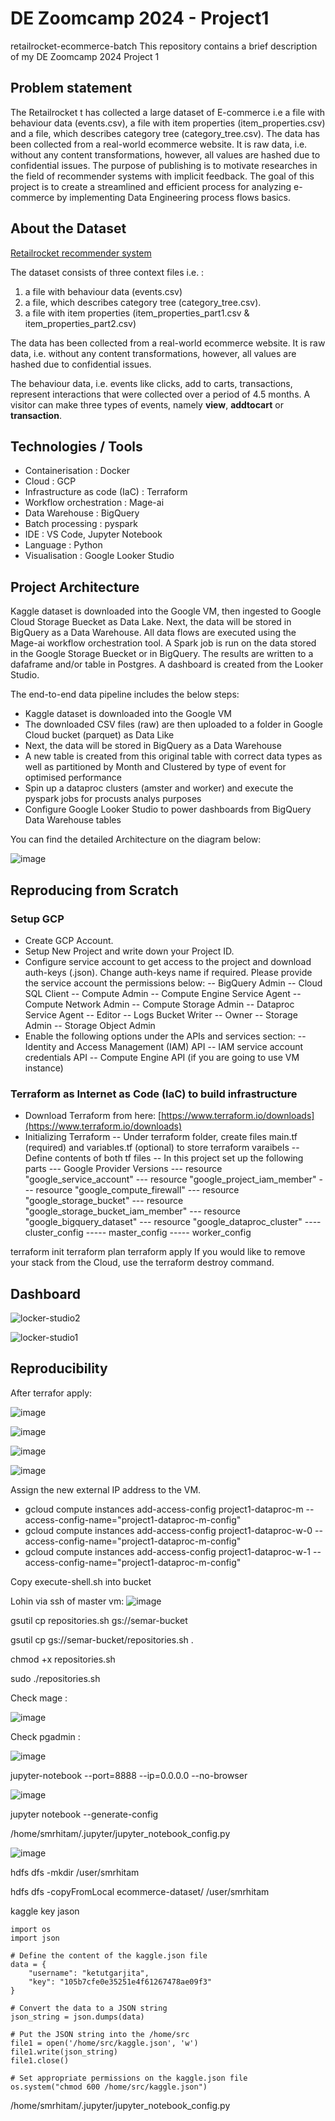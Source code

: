 # DE Zoomcamp 2024 - Project1 
retailrocket-ecommerce-batch
This repository contains a brief description of my DE Zoomcamp 2024 Project 1

## Problem statement

The Retailrocket t has collected a large dataset of E-commerce i.e  a file with behaviour data (events.csv), a file with item properties (item_properties.сsv) and a file, which describes category tree (category_tree.сsv). The data has been collected from a real-world ecommerce website. It is raw data, i.e. without any content transformations, however, all values are hashed due to confidential issues. The purpose of publishing is to motivate researches in the field of recommender systems with implicit feedback.  The goal of this project is to create a streamlined and efficient process for analyzing e-commerce by implementing Data Engineering process flows basics.

## About the Dataset
[Retailrocket recommender system](https://www.kaggle.com/datasets/retailrocket/ecommerce-dataset) 

The dataset consists of three context files i.e. : 
1. a file with behaviour data (events.csv)
2. a file, which describes category tree (category_tree.сsv).
3. a file with item properties (item_properties_part1.сsv & item_properties_part2.csv)

The data has been collected from a real-world ecommerce website. It is raw data, i.e. without any content transformations, however, all values are hashed due to confidential issues.

The behaviour data, i.e. events like clicks, add to carts, transactions, represent interactions that were collected over a period of 4.5 months. A visitor can make three types of events, namely **view**, **addtocart** or **transaction**. 

## Technologies / Tools
- Containerisation : Docker
- Cloud : GCP
- Infrastructure as code (IaC) : Terraform
- Workflow orchestration : Mage-ai
- Data Warehouse : BigQuery
- Batch processing : pyspark
- IDE : VS Code, Jupyter Notebook
- Language : Python
- Visualisation : Google Looker Studio

## Project Architecture

Kaggle dataset is downloaded into the Google VM, then ingested to Google Cloud Storage Buecket as Data Lake. Next, the data will be stored in BigQuery as a Data Warehouse. All data flows are executed using the Mage-ai workflow orchestration tool. A Spark job is run on the data stored in the Google Storage Buecket or in BigQuery.
The results are written to a dafaframe and/or table in Postgres. A dashboard is created from the Looker Studio.

The end-to-end data pipeline includes the below steps:
- Kaggle dataset is downloaded into the Google VM
- The downloaded CSV files (raw) are then uploaded to a folder in Google Cloud bucket (parquet) as Data Like
- Next, the data will be stored in BigQuery as a Data Warehouse
- A new table is created from this original table with correct data types as well as partitioned by Month and Clustered by type of event for optimised performance
- Spin up a dataproc clusters (amster and worker) and execute the pyspark jobs for procusts analys purposes
- Configure Google Looker Studio to power dashboards from BigQuery Data Warehouse tables

You can find the detailed Architecture on the diagram below:

![image](https://github.com/garjita63/retailrocket-ecommerce-batch/assets/77673886/160d7dfe-0ef3-4cf9-9cf4-8d01684603bb)


## Reproducing from Scratch

### Setup GCP
- Create GCP Account.
- Setup New Project and write down your Project ID.
- Configure service account to get access to the project and download auth-keys (.json). Change auth-keys name if required.
  Please provide the service account the permissions below:
  -- BigQuery Admin
  -- Cloud SQL Client
  -- Compute Admin
  -- Compute Engine Service Agent
  -- Compute Network Admin
  -- Compute Storage Admin
  -- Dataproc Service Agent
  -- Editor
  -- Logs Bucket Writer
  -- Owner
  -- Storage Admin
  -- Storage Object Admin
- Enable the following options under the APIs and services section:
  -- Identity and Access Management (IAM) API
  -- IAM service account credentials API
  -- Compute Engine API (if you are going to use VM instance)

### Terraform as Internet as Code (IaC) to build infrastructure
- Download Terraform from here: [https://www.terraform.io/downloads](https://www.terraform.io/downloads)
- Initializing Terraform
  -- Under terraform folder, create files main.tf (required) and variables.tf (optional) to store terraform varaibels
  -- Define contents of both tf files
  -- In this project set up the following parts
    --- Google Provider Versions
    --- resource "google_service_account"
    --- resource "google_project_iam_member" 
    --- resource "google_compute_firewall"
    --- resource "google_storage_bucket"
    --- resource "google_storage_bucket_iam_member"
    --- resource "google_bigquery_dataset"
    --- resource "google_dataproc_cluster"
        ---- cluster_config
          ----- master_config
          ----- worker_config 
  

terraform init
terraform plan
terraform apply
If you would like to remove your stack from the Cloud, use the terraform destroy command.

## Dashboard

![locker-studio2](https://github.com/garjita63/retailrocket-ecommerce-batch/assets/77673886/73839329-bb0a-426e-bb95-44da5718504c)

![locker-studio1](https://github.com/garjita63/retailrocket-ecommerce-batch/assets/77673886/4ca8c142-1f90-4514-ab90-f5241f04f6ef)


## Reproducibility

After terrafor apply:

![image](https://github.com/garjita63/retailrocket-ecommerce-batch/assets/77673886/328db997-ca2e-4589-be7b-55b91a3e5f9e)

![image](https://github.com/garjita63/retailrocket-ecommerce-batch/assets/77673886/b0b4c8b8-84bb-40fa-bdde-cd1a517ba399)

![image](https://github.com/garjita63/retailrocket-ecommerce-batch/assets/77673886/b2ab4aaf-24db-49cc-9d35-c828777bb4e3)

![image](https://github.com/garjita63/retailrocket-ecommerce-batch/assets/77673886/096daaa8-c50d-44bf-8dcb-c6f0b9e30b9b)

Assign the new external IP address to the VM.
- gcloud compute instances add-access-config project1-dataproc-m --access-config-name="project1-dataproc-m-config"
- gcloud compute instances add-access-config project1-dataproc-w-0 --access-config-name="project1-dataproc-m-config"
- gcloud compute instances add-access-config project1-dataproc-w-1 --access-config-name="project1-dataproc-m-config"

  
Copy execute-shell.sh into bucket

Lohin via ssh of master vm:
![image](https://github.com/garjita63/retailrocket-ecommerce-batch/assets/77673886/1c59d592-e8ed-45dd-9149-30327885463d)

gsutil cp repositories.sh gs://semar-bucket

gsutil cp gs://semar-bucket/repositories.sh .

chmod +x repositories.sh

sudo ./repositories.sh

Check mage :

![image](https://github.com/garjita63/retailrocket-ecommerce-batch/assets/77673886/b3906b1d-0b46-4166-af52-525f86b60a0c)

Check pgadmin :

![image](https://github.com/garjita63/retailrocket-ecommerce-batch/assets/77673886/03991861-af32-4840-9d9d-d06f476da686)

 jupyter-notebook  --port=8888 --ip=0.0.0.0 --no-browser

 ![image](https://github.com/garjita63/retailrocket-ecommerce-batch/assets/77673886/e78fc04d-9055-4aeb-ac27-5b877a99e1ec)


jupyter notebook --generate-config

/home/smrhitam/.jupyter/jupyter_notebook_config.py

![image](https://github.com/garjita63/retailrocket-ecommerce-batch/assets/77673886/2464f7a3-aad7-4514-add2-412e36321bff)

hdfs dfs -mkdir /user/smrhitam

hdfs dfs -copyFromLocal  ecommerce-dataset/ /user/smrhitam

kaggle key jason
```
import os
import json

# Define the content of the kaggle.json file
data = {
    "username": "ketutgarjita",
    "key": "105b7cfe0e35251e4f61267478ae09f3"
}

# Convert the data to a JSON string
json_string = json.dumps(data)

# Put the JSON string into the /home/src
file1 = open('/home/src/kaggle.json', 'w')
file1.write(json_string)
file1.close()

# Set appropriate permissions on the kaggle.json file
os.system("chmod 600 /home/src/kaggle.json")
```





/home/smrhitam/.jupyter/jupyter_notebook_config.py
